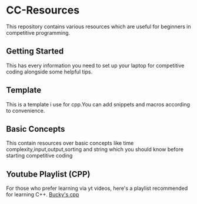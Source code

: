 # CC-Resources
This repository contains various resources which are useful for beginners in competitive programming.

## Getting Started
This has every information you need to set up your laptop for competitive coding alongside some helpful tips.

## Template
This is a template i use for cpp.You can add snippets and macros according to convenience.

## Basic Concepts
This contain resources over basic concepts like time complexity,input,output,sorting and string which you should know before starting competitive coding

## Youtube Playlist (CPP)
For those who prefer learning via yt videos, here's a playlist recommended for learning C++. [Bucky's cpp](https://www.youtube.com/playlist?list=PLAE85DE8440AA6B83)
